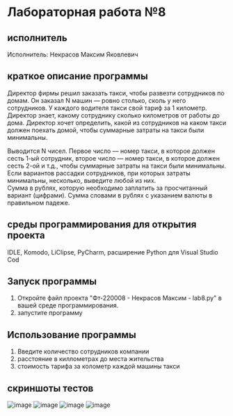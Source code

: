 # Лабораторная работа №8
## исполнитель
Исполнитель: Некрасов Максим Яковлевич

## краткое описание программы
Директор фирмы решил заказать такси, чтобы развезти сотрудников по домам. Он заказал N машин — ровно столько, сколь у него сотрудников. У каждого водителя такси свой тариф за 1 километр. Директор знает, какому сотруднику сколько километров от работы до дома. Директор хочет определить, какой из сотрудников на каком такси должен поехать домой, чтобы суммарные затраты на такси были минимальны.  

Выводится N чисел. Первое число — номер такси, в которое должен сесть 1-ый сотрудник, второе число — номер такси, в которое должен сесть 2-ой и т.д., чтобы суммарные затраты на такси были минимальны. Если вариантов рассадки сотрудников, при которых затраты минимальны, несколько, выведите любой из них.  
Сумма в рублях, которую необходимо заплатить за просчитанный вариант (цифрами). 
Сумма словами в рублях с указанием валюты в правильном падеже. 
## среды программирования для открытия проекта
IDLE, Komodo, LiClipse, PyCharm, расширение Python для Visual Studio Cod

## Запуск программы
1. Откройте файл проекта "Фт-220008 - Некрасов Максим - lab8.py" в вашей среде программирования.
2. запустите программу
## Использование программы
1. Введите количество сотрудников компании
2. расстояние в киллометрах до места жительства
3. стоимость тарифа за колометр каждой машины такси

## скриншоты тестов
![image](https://github.com/IamMaxN/LabWork8/assets/146973595/695b4f97-577f-4acc-abd4-8a55a2c4bef2)
![image](https://github.com/IamMaxN/LabWork8/assets/146973595/90472b50-ced9-4cef-8f32-6c0714199d1e)
![image](https://github.com/IamMaxN/LabWork8/assets/146973595/c55a41b5-76a5-4d12-8e85-2988fc1feb62)
![image](https://github.com/IamMaxN/LabWork8/assets/146973595/5bf97758-cfa8-4f14-bc35-5f876947002e)

